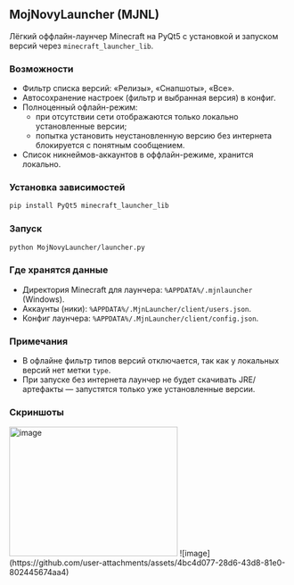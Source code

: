 ## MojNovyLauncher (MJNL)

Лёгкий оффлайн-лаунчер Minecraft на PyQt5 с установкой и запуском версий через `minecraft_launcher_lib`.

### Возможности
- Фильтр списка версий: «Релизы», «Снапшоты», «Все».
- Автосохранение настроек (фильтр и выбранная версия) в конфиг.
- Полноценный офлайн-режим:
  - при отсутствии сети отображаются только локально установленные версии;
  - попытка установить неустановленную версию без интернета блокируется с понятным сообщением.
- Список никнеймов-аккаунтов в оффлайн-режиме, хранится локально.

### Установка зависимостей
```bash
pip install PyQt5 minecraft_launcher_lib
```

### Запуск
```bash
python MojNovyLauncher/launcher.py
```

### Где хранятся данные
- Директория Minecraft для лаунчера: `%APPDATA%/.mjnlauncher` (Windows).
- Аккаунты (ники): `%APPDATA%/.MjnLauncher/client/users.json`.
- Конфиг лаунчера: `%APPDATA%/.MjnLauncher/client/config.json`.

### Примечания
- В офлайне фильтр типов версий отключается, так как у локальных версий нет метки `type`.
- При запуске без интернета лаунчер не будет скачивать JRE/артефакты — запустятся только уже установленные версии.

### Скриншоты
<img width="302" height="232" alt="image" src="https://github.com/user-attachments/assets/b848c604-b831-42a1-9cf5-e00db455f37c" />
![image](https://github.com/user-attachments/assets/4bc4d077-28d6-43d8-81e0-802445674aa4)